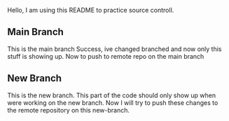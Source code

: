 Hello, I am using this README to practice source controll. 


## Main Branch ##
This is the main branch
Success, ive changed branched and now only this stuff is showing up. Now to push to remote repo on the main branch

## New Branch ## 
This is the new branch. This part of the code should only show up when were working on the new branch. 
Now I will try to push these changes to the remote repository on this new-branch. 



